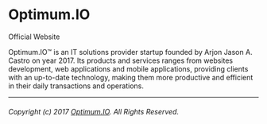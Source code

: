 # Optimum.IO
Official Website

Optimum.IO™ is an IT solutions provider startup founded by Arjon Jason A. Castro on year 2017.
Its products and services ranges from websites development, web applications and mobile applications, providing clients
with an up-to-date technology, making them more productive and efficient in their daily transactions and operations.

___
###### Copyright (c) 2017 [Optimum.IO](https://ajcastro.github.io/Optimum.IO). All Rights Reserved.
